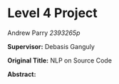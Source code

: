 # Level 4 Project 

Andrew Parry *2393265p*

**Supervisor:** Debasis Ganguly

**Original Title:** NLP on Source Code

**Abstract:**
